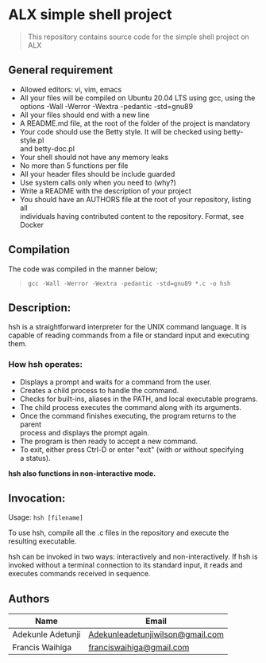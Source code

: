 # ALX simple shell project
> This repository contains source code for the simple shell project on ALX

## General requirement
* Allowed editors: vi, vim, emacs
* All your files will be compiled on Ubuntu 20.04 LTS using gcc, using the\
options -Wall -Werror -Wextra -pedantic -std=gnu89
* All your files should end with a new line
* A README.md file, at the root of the folder of the project is mandatory
* Your code should use the Betty style. It will be checked using betty-style.pl\
and betty-doc.pl
* Your shell should not have any memory leaks
* No more than 5 functions per file
* All your header files should be include guarded
* Use system calls only when you need to (why?)
* Write a README with the description of your project
* You should have an AUTHORS file at the root of your repository, listing all\
individuals having contributed content to the repository. Format, see Docker

## Compilation
The code was compiled in the manner below;
> `gcc -Wall -Werror -Wextra -pedantic -std=gnu89 *.c -o hsh`

## Description:
hsh is a straightforward interpreter for the UNIX command language. It is\
capable of reading commands from a file or standard input and executing them.

### How hsh operates:
* Displays a prompt and waits for a command from the user.
* Creates a child process to handle the command.
* Checks for built-ins, aliases in the PATH, and local executable programs.
* The child process executes the command along with its arguments.
* Once the command finishes executing, the program returns to the parent\
process and displays the prompt again.
* The program is then ready to accept a new command.
* To exit, either press Ctrl-D or enter "exit" (with or without specifying\
a status).

**hsh also functions in non-interactive mode.**

## Invocation:
Usage: `hsh [filename]`

To use hsh, compile all the .c files in the repository and execute the\
resulting executable.

hsh can be invoked in two ways: interactively and non-interactively. If hsh is\
invoked without a terminal connection to its standard input, it reads and\
executes commands received in sequence.

## Authors
|Name|Email|
|----|-----|
|Adekunle Adetunji|Adekunleadetunjiwilson@gmail.com|
|Francis Waihiga|franciswaihiga@gmail.com|